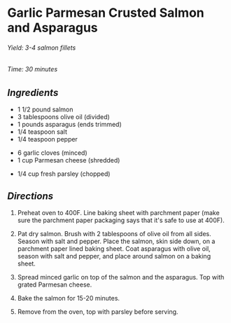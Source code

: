 # Garlic Parmesan Crusted Salmon and Asparagus

######  Yield: 3-4 salmon fillets
######  Time:  30 minutes

##  *Ingredients*
- 1 1/2 pound salmon
- 3 tablespoons olive oil (divided)
- 1 pounds asparagus (ends trimmed)
- 1/4 teaspoon salt
- 1/4 teaspoon pepper
<!--  -->
- 6 garlic cloves (minced)
- 1 cup Parmesan cheese (shredded)
<!--  -->
- 1/4 cup fresh parsley (chopped)

##  *Directions*
1. Preheat oven to 400F. Line baking sheet with parchment paper (make sure the parchment paper packaging says that it's safe to use at 400F).

2. Pat dry salmon. Brush with 2 tablespoons of olive oil from all sides. Season with salt and pepper. Place the salmon, skin side down, on a parchment paper lined baking sheet. Coat asparagus with olive oil, season with salt and pepper, and place around salmon on a baking sheet.

3. Spread minced garlic on top of the salmon and the asparagus. Top with grated Parmesan cheese.

4. Bake the salmon for 15-20 minutes.

5. Remove from the oven, top with parsley before serving.